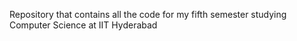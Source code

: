 Repository that contains all the code for my fifth semester studying Computer Science at IIT Hyderabad
